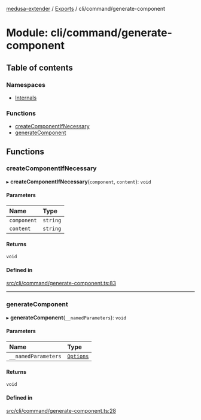 [medusa-extender](../README.md) / [Exports](../modules.md) / cli/command/generate-component

# Module: cli/command/generate-component

## Table of contents

### Namespaces

- [Internals](cli_command_generate_component.Internals.md)

### Functions

- [createComponentIfNecessary](cli_command_generate_component.md#createcomponentifnecessary)
- [generateComponent](cli_command_generate_component.md#generatecomponent)

## Functions

### createComponentIfNecessary

▸ **createComponentIfNecessary**(`component`, `content`): `void`

#### Parameters

| Name | Type |
| :------ | :------ |
| `component` | `string` |
| `content` | `string` |

#### Returns

`void`

#### Defined in

[src/cli/command/generate-component.ts:83](https://github.com/adrien2p/medusa-extender/blob/6db7d47/src/cli/command/generate-component.ts#L83)

___

### generateComponent

▸ **generateComponent**(`__namedParameters`): `void`

#### Parameters

| Name | Type |
| :------ | :------ |
| `__namedParameters` | [`Options`](cli_command_generate_component.Internals.md#options) |

#### Returns

`void`

#### Defined in

[src/cli/command/generate-component.ts:28](https://github.com/adrien2p/medusa-extender/blob/6db7d47/src/cli/command/generate-component.ts#L28)
